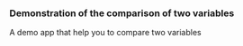 ### Demonstration of the comparison of two variables

A demo app that help you to compare two variables